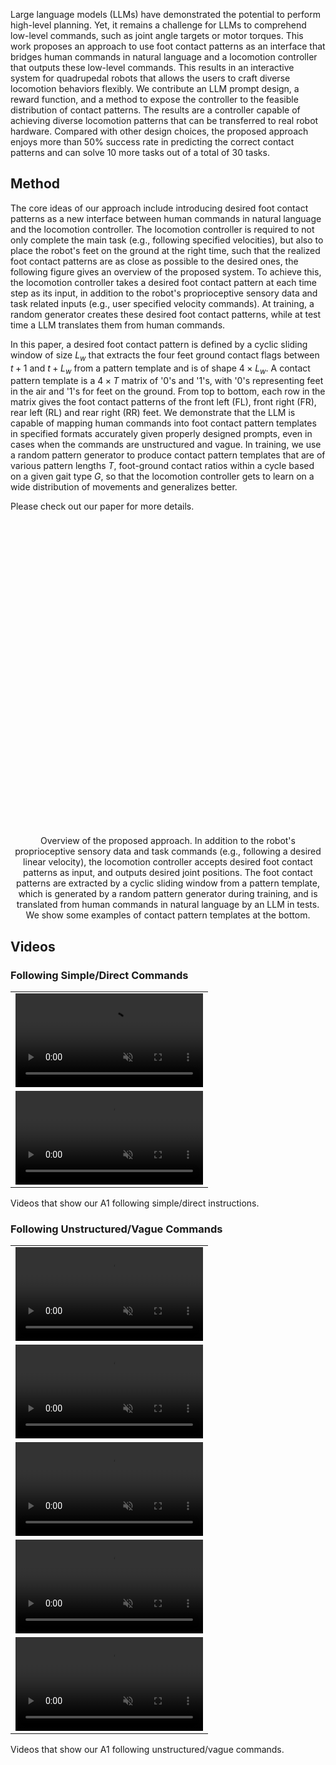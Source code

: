 <!--## Abstract-->

Large language models (LLMs) have demonstrated the potential to
perform high-level planning. Yet, it remains a challenge for LLMs to comprehend
low-level commands, such as joint angle targets or motor torques. This work
proposes an approach to use foot contact patterns as an interface that bridges
human commands in natural language and a locomotion controller that outputs
these low-level commands. This results in an interactive system for quadrupedal
robots that allows the users to craft diverse locomotion behaviors flexibly. We
contribute an LLM prompt design, a reward function, and a method to expose the
controller to the feasible distribution of contact patterns. The results are a controller
capable of achieving diverse locomotion patterns that can be transferred to real
robot hardware. Compared with other design choices, the proposed approach
enjoys more than 50% success rate in predicting the correct contact patterns and
can solve 10 more tasks out of a total of 30 tasks.

## Method

The core ideas of our approach include introducing desired foot contact patterns as a new interface between human commands in natural language and the locomotion controller. The locomotion controller is required to not only complete the main task (e.g., following specified velocities), but also to place the robot's feet on the ground at the right time, such that the realized foot contact patterns are as close as possible to the desired ones, the following figure gives an overview of the proposed system. To achieve this, the locomotion controller takes a desired foot contact pattern at each time step as its input, in addition to the robot's proprioceptive sensory data and task related inputs (e.g., user specified velocity commands). At training, a random generator creates these desired foot contact patterns, while at test time a LLM translates them from human commands.

In this paper, a desired foot contact pattern is defined by a cyclic sliding window of size $L_w$ that extracts the four feet ground contact flags between $t+1$ and $t+L_w$ from a pattern template and is of shape $4\times L_w$. A contact pattern template is a $4 \times T$ matrix of '0's and '1's, with '0's representing feet in the air and '1's for feet on the ground. From top to bottom, each row in the matrix gives the foot contact patterns of the front left (FL), front right (FR), rear left (RL) and rear right (RR) feet. We demonstrate that the LLM is capable of mapping human commands into foot contact pattern templates in specified formats accurately given properly designed prompts, even in cases when the commands are unstructured and vague. In training, we use a random pattern generator to produce contact pattern templates that are of various pattern lengths $T$, foot-ground contact ratios within a cycle based on a given gait type $G$, so that the locomotion controller gets to learn on a wide distribution of movements and generalizes better.

Please check out our paper for more details.

<div style="text-align: center;">
<img class="b-lazy" src=data:image/jpeg;base64,R0lGODlhAQABAAAAACH5BAEKAAEALAAAAAABAAEAAAICTAEAOw== data-src="assets/png/overview.png" style="display: block; margin: auto; width: 100%;"/>
<figcaption>
Overview of the proposed approach. In addition to the robot's proprioceptive sensory data and task commands (e.g., following a desired linear velocity), the locomotion controller accepts desired foot contact patterns as input, and outputs desired joint positions. The foot contact patterns are extracted by a cyclic sliding window from a pattern template, which is generated by a random pattern generator during training, and is translated from human commands in natural language by an LLM in tests. We show some examples of contact pattern templates at the bottom.<br/>
</figcaption>
</div>


## Videos

### Following Simple/Direct Commands
<div style="text-align: center;">
<table style="width: 100%;" cellspacing="0" cellpadding="0"><tr>
<td style="width: 100%;border: 0px solid transparent;"><video class="b-lazy" src="assets/mp4/basic_test1.mp4" type="video/mp4" autoplay muted playsinline loop style="width: 100%;" ></video></td></tr>
<td style="width: 100%;border: 0px solid transparent;"><video class="b-lazy" src="assets/mp4/basic_test2.mp4" type="video/mp4" autoplay muted playsinline loop style="width: 100%;" ></video></td></tr>
</table>
<figcaption style="text-align: left; padding-top: 0;">
Videos that show our A1 following simple/direct instructions.<br/>
</figcaption>
</div>

### Following Unstructured/Vague Commands

<div style="text-align: center;">
<table style="width: 100%;" cellspacing="0" cellpadding="0"><tr>
<td style="width: 100%;border: 0px solid transparent;"><video class="b-lazy" src="assets/mp4/extended_test1.mp4" type="video/mp4" autoplay muted playsinline loop style="width: 100%;" ></video></td></tr>
<td style="width: 100%;border: 0px solid transparent;"><video class="b-lazy" src="assets/mp4/extended_test2.mp4" type="video/mp4" autoplay muted playsinline loop style="width: 100%;" ></video></td></tr>
<td style="width: 100%;border: 0px solid transparent;"><video class="b-lazy" src="assets/mp4/extended_test3.mp4" type="video/mp4" autoplay muted playsinline loop style="width: 100%;" ></video></td></tr>
<td style="width: 100%;border: 0px solid transparent;"><video class="b-lazy" src="assets/mp4/extended_test4.mp4" type="video/mp4" autoplay muted playsinline loop style="width: 100%;" ></video></td></tr>
<td style="width: 100%;border: 0px solid transparent;"><video class="b-lazy" src="assets/mp4/extended_test5.mp4" type="video/mp4" autoplay muted playsinline loop style="width: 100%;" ></video></td></tr>
</table>
<figcaption style="text-align: left; padding-top: 0;">
Videos that show our A1 following unstructured/vague commands.<br/>
</figcaption>
</div>


<!--
______

## Introduction

Simple and effective interaction between human and quadrupedal robots paves the way towards creating intelligent and capable helper robots, forging a future where technology enhances our lives in ways beyond our imagination <dt-cite key="borenstein1997guidecane,chuang2018deep,mehrizi2021quadrupedal"></dt-cite>. Key to such human-robot interaction system is enabling quadrupedal robots to respond to natural language instructions as language is one of the most important communication channels for human beings.
Recent developments in Large Language Models (LLMs) have engendered a spectrum of applications that were once considered unachievable, including virtual assistance <dt-cite key="NEURIPS2022_b1efde53"></dt-cite>, code generation <dt-cite key="chen2021evaluating"></dt-cite>, translation <dt-cite key="chowdhery2022palm"></dt-cite>, and logical reasoning <dt-cite key="wei2022chain"></dt-cite>, fueled by the proficiency of LLMs to ingest an enormous amount of historical data, to adapt in-context to novel tasks with few examples, and to understand and interact with user intentions through a natural language interface.

The burgeoning success of LLMs has also kindled interest within the robotics researcher community, with an aim to develop interactive and capable systems for physical robots <dt-cite key="ahn2022can,huang2022inner,lynch2022interactive,liang2022code,singh2022progprompt,vemprala2023chatgpt"></dt-cite>. Researchers have demonstrated the potential of using LLMs to perform high-level planning <dt-cite key="ahn2022can,huang2022inner"></dt-cite>, and robot code writing <dt-cite key="liang2022code,vemprala2023chatgpt"></dt-cite>. Nevertheless, unlike text generation where LLMs directly interpret the atomic elements—tokens—it often proves challenging for LLMs to comprehend low-level robotic commands such as joint angle targets or motor torques, especially for inherently unstable legged robots necessitating high-frequency control signals. Consequently, most existing work presume the provision of high-level APIs for LLMs to dictate robot behaviour, inherently limiting the system's expressive capabilities.

We address this limitation by using foot contact patterns as an interface that bridges human instructions in natural language and low-level commands. The result is an interactive system for legged robots, particularly quadrupedal robots, that allows users to craft diverse locomotion behaviours flexibly. Central to the proposed approach is the observation that patterns of feet establishing and breaking contacts with the ground often govern the final locomotion behavior for legged robots due to the heavy reliance of quadruped locomotion on environmental contact. Thus, a contact pattern, describing the contact establishing and breaking timings for each legs, is a compact and flexible interface to author locomotion behaviors for legged robots. To leverage this new interface for controlling quadruped robots, we first develop an LLM-based approach to generate contact patterns, represented by '0's and '1's, from user instructions. Despite that LLMs are trained with mostly natural language dataset, we find that with proper prompting and in-context learning, they can produce contact patterns to represent diverse quadruped motions. We then develop a Deep Reinforcement Learning (DRL) based approach to generate robot actions given a desired contact pattern. We demonstrate that by designing a reward structure that only concerns about contact timing and exposing the policy to the right distribution of contact patterns, we can obtain a controller capable of achieving diverse locomotion patterns that can be transferred to the real robot hardware.

<div style="text-align: center;">
<img class="b-lazy" src=data:image/png;base64,R0lGODlhAQABAAAAACH5BAEKAAEALAAAAAABAAEAAAICTAEAOw== data-src="assets/png/cover_image_v3.png" style="display: block; margin: auto; width: 100%;"/>
<figcaption>
Illustration of the results on a physical quadrupedal robot. We show two test commands at the top, and the snapshots of the robot in the top row of the figure. The row in the middle shows the desired contact patterns translated from the commands by an LLM, and the bottom row gives the realized patterns. The proposed approach allows the robot to take both simple and direct instructions (e.g., "Trot forward slowly") as well as vague human commands (e.g., "Good news, we are going to a picnic this weekend!") in natural language and react accordingly.<br/>
</figcaption>
</div>

We evaluate the proposed approach on a physical quadruped robot, Unitree A1, where it successfully controls the robot to follow diverse and challenging instructions from users. We benchmark the proposed approach against two baselines: (1) using discrete gaits, and (2) using sinusoidal functions as interface.  Evaluations on $30$ tasks demonstrate that the proposed approach can achieve $50\%$ higher success rate in predicting the correct contact pattern and can solve $10$ more tasks than the baselines.

The key contributions of this paper are: i) A novel interface of contact pattern for harnessing knowledge from LLMs to flexibly and interactive control quadruped robots; ii) A pipeline to teach LLMs to generate complex contact patterns from user instructions; iii) A DRL-based method to train a low-level controller that realizes diverse contact patterns on real quadruped robots. Finally, our proposal also holds intriguing potential for both human-robot interaction researchers and the robotic locomotion community, inviting a compelling cross-disciplinary dialogue and collaboration.

______

## Related Works

### Language to Robot Control

There is a rich literature in leveraging language to modulate the behavior of robots <dt-cite key="tellex2020robots,lynch2022interactive,ahn2022can,zeng2022socratic,kress2008translating,stepputtis2020language,chai2018language,howard2014natural"></dt-cite>. Earlier work in this direction typically assumes structured text templates to translate language to robot commands <dt-cite key="kress2008translating,chai2018language"></dt-cite> or leveraged natural language processing (NLP) tools such as the parse tree to assist extracting the constraints from user input, followed by trajectory optimization to obtain robot motion <dt-cite key="howard2014natural"></dt-cite>. Though these approaches demonstrate complex robotics tasks, they usually do not handle unstructured natural language input. To mitigate this issue, recent work leverages the advancements in representation learning and deep learning to train language conditioned policies that mapped unstructured natural language instructions to robot actions <dt-cite key="stepputtis2020language,brohan2022rt,mees2022matters,shridhar2022cliport"></dt-cite>. To establish proper mappings between natural language embeddings and robot actions, these approaches usually require a significant amount of demonstration data with language labels for training the policy, which is challenging to collect for diverse legged locomotion behaviors.

Inspired by recent success in LLMs to perform diverse tasks <dt-cite key="chen2021evaluating,chowdhery2022palm,wei2022chain"></dt-cite>, researchers in robotics have also explored ideas to connect LLMs to robot commands <dt-cite key="ahn2022can,huang2022inner,liang2022code,singh2022progprompt,vemprala2023chatgpt,lin2023text2motion,bucker2022latte"></dt-cite>. For example, <dt-cite key="ahn2022can"></dt-cite> combined LLMs with a learned robot affordance function to pick the optimal pre-trained robot skills for completing long horizon tasks. To mitigate the requirement for pre-training individual low-level skills, researchers also proposed to expand the low-level primitive skills to the full expressiveness of code by tasking LLMs to write robot codes <dt-cite key="liang2022code,singh2022progprompt,vemprala2023chatgpt"></dt-cite>. As LLMs cannot directly generate low-level robot motor commands such as joint targets, these approaches had to design an intermediate interface for connecting LLMs and robot commands, such as high-level plans <dt-cite key="ahn2022can,huang2022inner,lin2023text2motion"></dt-cite>, primitive skills <dt-cite key="liang2022code,singh2022progprompt"></dt-cite>, and trajectories <dt-cite key="bucker2022latte"></dt-cite>.
In this work, we identify foot contact patterns to be a natural and flexible intermediate interface for quadrupedal robot locomotion that do not require laborious design efforts.

### Locomotion Controller for Legged Robots

Training legged robots to exhibit complex contact patterns, especially gait patterns, has been extensively studied by researchers in robotics, control, and machine learning. A common method is to model the robot dynamics and perform receding horizon trajectory optimization, i.e., Model Predictive Control (MPC), to follow desired contact patterns <dt-cite key="di2018dynamic,grandia2019feedback,li2022versatile,villarreal2020mpc,winkler18"></dt-cite>. For quadruped robots, this led to a large variety of canonical locomotion gaits such as trotting <dt-cite key="di2018dynamic"></dt-cite>, pacing <dt-cite key="raibert1990trotting"></dt-cite>, bounding <dt-cite key="eckert2015comparing"></dt-cite>, and galloping <dt-cite key="marhefka2003intelligent"></dt-cite>, as well as non conventional gaits specified by the desired contact timing or patterns <dt-cite key="li2022versatile,winkler18"></dt-cite>. Despite the impressive results in these work, applying MPC to generate diverse locomotion behavior often requires careful design of reference motion for robot base and swing legs and high computational cost due to re-planning. Prior work have also explored using learning-based methods to author flexible locomotion gaits <dt-cite key="yang2020data,margolis2021learning,da2021learning,siekmann2021sim,iscen2018policies,hwangbo2019learning"></dt-cite>. Some of these work combines learning and MPC-based methods to identify the optimal gait parameters for tasks <dt-cite key="yang2020data,margolis2021learning,da2021learning"></dt-cite>. Others directly train DRL policies for different locomotion gaits, either through careful reward function design <dt-cite key="siekmann2021sim"></dt-cite>, open-loop commands extracted from prior knowledge about gaits <dt-cite key="iscen2018policies,hwangbo2019learning"></dt-cite> or encoding of a predefined family of locomotion strategies that solve training tasks in different ways <dt-cite key="margolis2023walk"></dt-cite>. This paper explores an alternative DRL-based method that relies on the simple but flexible reward structure. Compared to the prior work, the proposed reward structure only concerns about contact timing thus is more flexible in generating diverse locomotion behaviors on the robot.


______

## Method

The core ideas of our approach include introducing desired foot contact patterns as a new interface between human commands in natural language and the locomotion controller. The locomotion controller is required to not only complete the main task (e.g., following specified velocities), but also to place the robot's feet on the ground at the right time, such that the realized foot contact patterns are as close as possible to the desired ones, the following figure gives an overview of the proposed system. To achieve this, the locomotion controller takes a desired foot contact pattern at each time step as its input, in addition to the robot's proprioceptive sensory data and task related inputs (e.g., user specified velocity commands). At training, a random generator creates these desired foot contact patterns, while at test time a LLM translates them from human commands.

In this paper, a desired foot contact pattern is defined by a cyclic sliding window of size $L_w$ that extracts the four feet ground contact flags between $t+1$ and $t+L_w$ from a pattern template and is of shape $4\times L_w$. A contact pattern template is a $4 \times T$ matrix of '0's and '1's, with '0's representing feet in the air and '1's for feet on the ground. From top to bottom, each row in the matrix gives the foot contact patterns of the front left (FL), front right (FR), rear left (RL) and rear right (RR) feet. We demonstrate that the LLM is capable of mapping human commands into foot contact pattern templates in specified formats accurately given properly designed prompts, even in cases when the commands are unstructured and vague. In training, we use a random pattern generator to produce contact pattern templates that are of various pattern lengths $T$, foot-ground contact ratios within a cycle based on a given gait type $G$, so that the locomotion controller gets to learn on a wide distribution of movements and generalizes better.

<div style="text-align: center;">
<img class="b-lazy" src=data:image/jpeg;base64,R0lGODlhAQABAAAAACH5BAEKAAEALAAAAAABAAEAAAICTAEAOw== data-src="assets/png/overview.png" style="display: block; margin: auto; width: 100%;"/>
<figcaption>
Overview of the proposed approach. In addition to the robot's proprioceptive sensory data and task commands (e.g., following a desired linear velocity), the locomotion controller accepts desired foot contact patterns as input, and outputs desired joint positions. The foot contact patterns are extracted by a cyclic sliding window from a pattern template, which is generated by a random pattern generator during training, and is translated from human commands in natural language by an LLM in tests. We show some examples of contact pattern templates at the bottom.<br/>
</figcaption>
</div>


### Language to Foot Contact Patterns

Although LLMs can learn knowledge from a vast amount of text data at training, providing proper prompts at inference is the key to unlock and direct the acquired knowledge in meaningful ways. Carefully designed prompts serve as the starting point for the models to generate text and guide the direction and context of the outputs.  The proposed approach aims to enable the LLM to map any human commands in natural language to foot contact patterns in a specified format. The following figure lists the prompts used in this paper, wherein we group them into four categories:

- **General instruction** describes the task the LLM should accomplish. In this paper, the LLM is expected to translate an arbitrary command to a foot contact pattern.  Note that examples of such translations will be provided in **Examples block**.
- **Gait definition** gives basic knowledge of quadrupedal gaits. Although their descriptions are neither exhaustive nor sufficiently accurate, experimental results suggest that it provides enough information for the LLM to follow the rules.  It also connects the bounding gait to a general impression of emotion.  This helps the LLM generalize over vague human commands that do not explicitly specify what gaits the robot should use.
- **Output format definition** specifies the format of the output. We discretize the desired velocities $\hat{v}_x \in \{-1, -0.5, 0, 0.5, 1\}\frac{m}{s}$ so that the LLM can give proper outputs corresponding to commands that contain words like "fast(er)" and "slow(er)".
- **Examples block** follows the general knowledge of instruction fine-tuning and shows the LLM a few concrete input-output pairs.  Although we give the LLM three commonly seen gait examples only, experimental results show that it is able to generalize and handle various commands, including those vaguely state what velocity or gait the robot should use.

<div style="text-align: center;">
<a href="assets/png/lm_prompt.png" target="_blank"><img class="b-lazy" src=data:image/jpeg;base64,R0lGODlhAQABAAAAACH5BAEKAAEALAAAAAABAAEAAAICTAEAOw== data-src="assets/png/lm_prompt.png" style="display: block; margin: auto; width: 100%;"/></a>
<figcaption>
Our prompt. Texts in black are for explanation and are not used as input to the LLM. (Click the image to enlarge)<br/>
</figcaption>
</div>

### Foot Contact Pattern to Low-level Commands

#### Problem Formation

We formulate locomotion control as a Markov Decision Process (MDP) and solve it using DRL algorithms. An MDP is a tuple $(S, A, r, f, P_0, \gamma)$, where $S$ is the state space, $A$ is the action space, $r(s_t, a_t, s_{t+1})$ is the reward function, $f(s_t, a_t)$ is the system transition function, $P_0$ is the distribution of initial states $s_0$, and $\gamma \in [0, 1]$ is the reward discount factor. The goal of a DRL algorithm is to optimize a policy $\pi: S \mapsto A$ so that the expected accumulated reward $J = E_{s_0\sim P_0} [\sum_t \gamma^t r(s_t, a_t, s_{t+1})]$ is maximized. Here, $a_t = \pi_{\theta}(s_t)$ and $\theta$ is the set of learnable parameters. In locomotion tasks, $s_t$ often includes sensory data and goal conditions (e.g., user specified velocity commands <dt-cite key="rudin2022learning"></dt-cite>), and $a_t$ is desired joint angles or motor torques.  We expand $s_t$ to include a desired foot contact pattern, and the controller needs to achieve the main task as well as realize the desired foot contact patterns.

#### Random Pattern Generator

The random pattern generator receives a gait type $G$ and outputs a pattern template correspondingly. While humans can give commands that map to a much wider set of foot contact pattern templates, we define and train on five types: $G \in \{\mathrm{BOUND}, \mathrm{TROT}, \mathrm{PACE}, \mathrm{STAND\_STILL}, \mathrm{STAND\_3LEGS}\}$. Examples of the first three types are illustrated at the bottom of overview figure, the latter two types are trivial and omitted in the figure. To generate a template, the generator needs to sample pattern length $T$ and the ground contact length within the cycle for each feet, then conduct proper scaling and phase shifting. We defer the details in the Appendix.

#### Locomotion Controller

We use a feed-forward neural network as the control policy $\pi_{\theta}$. It outputs the desired positions for each motor joint and its input includes the base's angular velocities, the gravity vector $\vec{g}=[0, 0, -1]$ in the base's frame, user specified velocity, current joint positions and velocities, policy output from the last time step, and desired foot contact patterns. In this paper, we use Unitree A1 as the quadrupedal robot. A1 has 3 joints per leg (i.e., hip, thigh and calf joints) and $L_w=5$ in all experiments, therefore the dimensions of the policy's input and output are $65$ and $12$, respectively.  The policy has three hidden layers of sizes $[512, 256, 128]$ with $\mathrm{ELU}(\alpha=1.0)$ at each hidden layer as the non-linear activation function.

To encourage natural and symmetric behaviors, we employ a double-pass trick in the control policy. Specifically, instead of using $a_t=\pi_{\theta}(s_t)$ directly as the output, we use $a_t=0.5[ \pi_{\theta}(s_t) + f_{\mathrm{act}} \large{(} \pi_{\theta}(f_{\mathrm{obs}}(s_t) \large{)} ]$, where $f_{\mathrm{act}}(\cdot)$ and $f_{\mathrm{obs}}(\cdot)$ flips left-right the policy's output and the robot's state respectively. Intuitively, this double-pass trick says the control policy should output consistently when it receives the original and the left-right mirrored states. In practice, we find this trick greatly improves the naturalness of the robot's movement and helped shrink the sim-to-real gap.


#### Task and Training Setups

The controller's main task is to follow user specified linear velocities along the robot's heading direction, while keeping the linear velocity along the lateral direction and the yaw angular velocity as close to zeros as possible. At the same time, it also needs to plan for the correct timing for feet-ground strikes so that the realized foot contact patterns match the desired ones. For real world deployment, we add a regularization term that penalizes action changing rate so that the real robot's movement is smoother. Finally, in addition to applying domain randomization, we find that extra reward terms that keep the robot base stable can greatly shrink the sim-to-real gap and produce natural looking gaits. Please refer to the Appendix for detailed reward terms, domain randomization configurations and other training related settings.


______


## Experiments

We conducted experiments to answer three questions. 
Throughout the experiments, we used GPT-4 <dt-cite key="openai2023gpt"></dt-cite> as the LLM.
Please see the Appendix for experimental setups.


### Is Foot Contact Pattern a Good Interface?

The first experiment compares foot contact pattern with other possible interface designs. One option is to introduce intermediate parameters as the interface, and have the LLM map from human natural language to the parameter values. We use two baseline approaches for comparison: Baseline 1 contains a discrete parameter $G$ that is the 5 gait types that we introduced earlier; Baseline 2 contains 4 tuples of continuous parameters $(a_i, b_i, c_i), i \in \{1, 2, 3, 4\}$ that defines a sinusoidal function $y_i(t)=\sin(a_i t + b_i)$ and its cutoff threshold that defines the foot-ground contact flag for the $i$-th foot -- $\mathrm{FOOT\_ON\_GROUND}=\mathbf{1}\{y_i(t) \le c_i\}$. Here, $t \in [1, T]$ is the time step within the cycle. We construct foot contact pattern templates based on the values output by the LLM (e.g., for Baseline 1, we use the random pattern generator; for Baseline 2, we use the sinusoidal functions and the cutoff values) and check if they are correct.

<div style="text-align: center;">
<a href="assets/png/lm_prompt_baselines_v3.png" target="_blank"><img class="b-lazy" src=data:image/jpeg;base64,R0lGODlhAQABAAAAACH5BAEKAAEALAAAAAABAAEAAAICTAEAOw== data-src="assets/png/lm_prompt_baselines_v3.png" style="display: block; margin: auto; width: 100%;"/></a>
<figcaption>
Baselines prompts. Differences from our prompt are highlighted in blue. The "Gait definition block" is not changed and omitted in the figure. Texts in black are for explanation thus they are not used as input to the LLM. (Click the image to enlarge)<br/>
</figcaption>
</div>


The figure above shows the prompts for the two baselines, where they are based on the our method's prompt with necessary modifications. The following table gives the commands we use in this experiment; commands 1--20 are basic instructions that express explicitly what the robot should do, whereas commands 21--25 test if the interface design allows generalization and pattern composition. We set GPT-4's temperature to $0.5$ to sample diverse responses, and for each approach we submit each command five times. For each submission, we use the top-1 result only for comparisons.

<div style="text-align: center;">
<img class="b-lazy" src=data:image/jpeg;base64,R0lGODlhAQABAAAAACH5BAEKAAEALAAAAAABAAEAAAICTAEAOw== data-src="assets/png/basic_tests.png" style="display: block; margin: auto; width: 100%;"/>
<figcaption>
Commands for generated pattern template evaluation. We observed the foot contact patterns generated by the LLM after accepting the commands, and compared them against our expectations.<br/>
</figcaption>
</div>

We summarize the results in the figure below. Aggregating over all the commands and test trials, the proposed approach gets significantly ($\sim 50\%$) higher accuracy than the baselines (see the left-most plot in the first row). Despite of having only three conventional examples in the context, the LLM almost always maps the human commands correctly to the expected foot contact patterns. The only exception in the test commands is command 21, where the LLM is correct only one out of the five tests. It mostly fails to generate columns of 0s in the pattern template, but in one interesting case, it appends an extra row of "S: 00...0" to the pattern template, trying to convince us of the existence of the required suspension phase. Baseline 1 gets the second highest accuracy; it achieves high scores on the basic instructions but fails completely for commands 21--25. Considering that this is how we sample patterns and train the controller, these results are somewhat expected. It fails to generate the correct patterns for commands 2--5 because the random pattern generator selects randomly a foot to lift for $G=\mathrm{STAND\_3LEGS}$. Although we could have relaxed the design of Baseline 1 so that it accepted extra parameters for $G$, we didn't have to do so for the proposed approach and it still worked out. Moreover, this design modification has very limited effect and highlights the restrictions imposed by these high-level APIs. Unlike Baseline 1, Baseline 2 should have sufficient freedom in the parameter space to handle all the commands (maybe not command 25), yet its overall accuracy is the worst. Although we performed prompt engineering and constructed the examples carefully in its context for Baseline 2, the LLM has difficulty in understanding the relationship between gaits and the underlying mathematical reasoning.
This limitation again highlights the motivation and demonstrates the importance of the proposed approach.
The experimental results indicate that foot contact pattern is a good interface as it is both straightforward and able to provide more flexibility in the human command space.

<div style="text-align: center;">
<img class="b-lazy" src=data:image/jpeg;base64,R0lGODlhAQABAAAAACH5BAEKAAEALAAAAAABAAEAAAICTAEAOw== data-src="assets/png/accuracy_comparison.png" style="display: block; margin: auto; width: 100%;"/>
<figcaption>
Accuracy comparison of generated patterns. For each command in the table above, we generate 5 patterns from the LLM and compare them against the expected results. We show the aggregated accuracy over all commands on the left of the first row, followed by the individual results.<br/>
</figcaption>
</div>


### Can we learn to accomplish the main task and realize the contact pattern?

Following <dt-cite key="rudin2022learning"></dt-cite>, we train the locomotion controller with the Proximal policy optimization (PPO) <dt-cite key="schulman2017proximal"></dt-cite> in the IsaacGym simulator <dt-cite key="makoviychuk2021isaac"></dt-cite>. The controller's main task is to track a user specified linear velocity along the robot's heading direction $v_x$, and at the same time, to place the feet correctly to produce the desired foot contact patterns.  The next figure shows the results in simulation.  The commands given to the robot in each trial are shown at the top of the plots. It can be seen from the figure that the controller learns to track the specified velocity (e.g., "slow"/"fast" corresponds to $0.5\frac{m}{s}$/$1.0\frac{m}{s}$ in absolute values) and manages to place the robot's feet correctly to produce foot contact patterns that are close to the desired ones. Furthermore, we successfully transfer the learned controller and deploy it on the physical robot without any fine-tuning.

<div style="text-align: center;">
<a href="assets/png/vel_pattern_analysis.png" target="_blank"><img class="b-lazy" src=data:image/jpeg;base64,R0lGODlhAQABAAAAACH5BAEKAAEALAAAAAABAAEAAAICTAEAOw== data-src="assets/png/vel_pattern_analysis.png" style="display: block; margin: auto; width: 100%;"/></a>
<figcaption>
Velocity tracking and foot contact pattern realization in simulation. We show the actual linear velocity along the robot's heading direction (first row), the desired foot contact pattern (middle row) and the realized foot contact pattern (last row) from three test trials. The commands given to the robot in each trial are shown at the top of the plots. (Click the image to enlarge)<br/>
</figcaption>
</div>

</br>
<div style="text-align: center;">
<table style="width: 100%;" cellspacing="0" cellpadding="0"><tr>
<td style="width: 100%;border: 0px solid transparent;"><video class="b-lazy" src="assets/mp4/basic_test1.mp4" type="video/mp4" autoplay muted playsinline loop style="width: 100%;" ></video></td></tr>
<td style="width: 100%;border: 0px solid transparent;"><video class="b-lazy" src="assets/mp4/basic_test2.mp4" type="video/mp4" autoplay muted playsinline loop style="width: 100%;" ></video></td></tr>
</table>
<figcaption style="text-align: left; padding-top: 0;">
Videos that show our A1 following simple/direct instructions.<br/>
</figcaption>
</div>



### Does the proposed approach work with unstructured/vague instructions?


The proposed approach enables both the quadrupedal robot to follow direct and precise commands and unstructured and vague instructions in natural language that facilitates human robot interactions. To demonstrate this, we sent commands in the next table to the robot and observe its reactions. Note that unlike in the previous tests, none of the human expressions here stated explicitly what the robot should have done or what gait it should have used. Based on the subjective evaluation, the observed motions were capable of expressing the desired emotion (e.g., jumping up and down when excited) and presenting the scene accurately (e.g, struggling to move when we told that it had a limping leg), the reactions were mostly consistent with the expectations. This will unlock many robot applications, ranging from scene acting and human companion to more creative tasks in industries and homes.

<div style="text-align: center;">
<img class="b-lazy" src=data:image/jpeg;base64,R0lGODlhAQABAAAAACH5BAEKAAEALAAAAAABAAEAAAICTAEAOw== data-src="assets/png/extended_tests.png" style="display: block; margin: auto; width: 100%;"/>
<figcaption>
Extended tests. The commands in this test do not tell the robot explicitly what it should do.<br/>
</figcaption>
</div>

</br>
<div style="text-align: center;">
<table style="width: 100%;" cellspacing="0" cellpadding="0"><tr>
<td style="width: 100%;border: 0px solid transparent;"><video class="b-lazy" src="assets/mp4/extended_test1.mp4" type="video/mp4" autoplay muted playsinline loop style="width: 100%;" ></video></td></tr>
<td style="width: 100%;border: 0px solid transparent;"><video class="b-lazy" src="assets/mp4/extended_test2.mp4" type="video/mp4" autoplay muted playsinline loop style="width: 100%;" ></video></td></tr>
<td style="width: 100%;border: 0px solid transparent;"><video class="b-lazy" src="assets/mp4/extended_test3.mp4" type="video/mp4" autoplay muted playsinline loop style="width: 100%;" ></video></td></tr>
<td style="width: 100%;border: 0px solid transparent;"><video class="b-lazy" src="assets/mp4/extended_test4.mp4" type="video/mp4" autoplay muted playsinline loop style="width: 100%;" ></video></td></tr>
<td style="width: 100%;border: 0px solid transparent;"><video class="b-lazy" src="assets/mp4/extended_test5.mp4" type="video/mp4" autoplay muted playsinline loop style="width: 100%;" ></video></td></tr>
</table>
<figcaption style="text-align: left; padding-top: 0;">
Videos that show our A1 following unstructured/vague commands.<br/>
</figcaption>
</div>


______


## Conclusions

This paper devised an interactive system for quadrupedal robots that allowed users to craft diverse locomotion behaviours flexibly. The core ideas of the proposed approach include introducing desired foot contact patterns as a new interface between natural language and the low-level controller. During training, these contact patterns are generated by a random generator, and a DRL based method is capable of accomplishing the main task and realizing the desired patterns at the same time. In tests, the contact patterns are translated from human commands in natural language. We show that having contact patterns as the interface is more straightforward and flexible than other design choices. Moreover, the robot is able to follow both direct instructions and commands that do not explicitly state how the robot should react in both simulation and on physical robots. 

### Limitations and Future Work

One limitation of the proposed approach is that domain knowledge and trial-and-error tests are necessary to design the random pattern generator, such that the patterns used for training are feasible. Furthermore, while increasing the variety of the random patterns would essentially increase the locomotion capability of the robot, training on a large set of gaits is hard since it involves the trade-off of sample balancing and data efficiency.

One may train a set of expert policies separately, where each of which specializes in one motion, then use imitation learning to distill the experts to address this problem. Another interesting direction is to introduce multi-modal inputs, such as videos and audios. Foot contact patterns translated from those signals in theory still work with our pipeline and will unlock much more interesting use cases.

______

## Appendix


### More about Random Pattern Generator

The following figure illustrates the steps for the random pattern generator to create a template for $G=\mathrm{PACING}$. To generate a template in general, we first sample $T \in [24, 28]$ (step 1). Since the control frequency is $50$ Hz, this corresponds to a cycle length of $0.48 \sim 0.56$ seconds. We then sample a foot-ground contact length ratio within the cycle $r_\mathrm{contact} \in [0.5, 0.7]$, $Tr_\mathrm{contact}$ therefore gives the number of '1's and $T(1-r_\mathrm{contact})$ the number of '0's in each row (step 2). Proper length scaling and bit shifts of these ones and zeros are necessary to produce feasible foot contact patterns on a real robot (step 3). For $G=\mathrm{BOUND}$, we shorten the foot-ground contact time to $60\%$ of the sampled value (i.e., $r_\mathrm{contact}=0.6r_\mathrm{contact}$), we place the ones at the beginning of the FL and FR rows and shift those in the RL and RR rows by $0.5 Tr_\mathrm{contact}$ bits to the right. We do no scaling for $G=\mathrm{TROT}$. Finally, we shift the '1's to form complete templates (step 4): we place the ones at the beginning in the FL and RR rows and at the end of the FR and RL rows. We keep $r_\mathrm{contact}$ untouched for $G=\mathrm{PACE}$, but shrink the cycle length to half its sampled value (i.e., $T=0.5T$) to make the gait natural and feasible. We place the ones at the beginning in the FL and RL rows and at the end of the FR and RR rows. Finally, for $G \in \{ \mathrm{STAND\_STILL}, \mathrm{STAND\_3LEGS} \}$, we perform no scaling and fill in the pattern template matrix with ones. We randomly sample one row and replace it with zeros if $G=\mathrm{STAND\_3LEGS}$.

<div style="text-align: center;">
<img class="b-lazy" src=data:image/jpeg;base64,R0lGODlhAQABAAAAACH5BAEKAAEALAAAAAABAAEAAAICTAEAOw== data-src="assets/png/pattern_generator.png" style="display: block; margin: auto; width: 100%;"/>
<figcaption>
How the random pattern generator works.<br/>
</figcaption>
</div>


### Reward Design
Our reward design is based on those in legged gym <dt-cite key="rudin2022learning"></dt-cite>. The total reward consists of 8 weighted reward terms: $J=\sum_{i=1}^{8}w_i r_i$, where $w_i$'s are the weights and $r_i$'s are the rewards. The definition of each reward term and the value of the weights are in the following. We put the purpose of each reward term in the bracket at the beginning of the description.

- [Task Reward] Linear velocity tracking reward. $r_1=e^{-4 \times \large{(} (v_x - \hat{v}_x)^2 + v_y^2 \large{)} }$, where $v_x$ and $\hat{v}_x$ are the current and desired linear velocities along the robot's heading direction, and $v_y$ is the current linear velocity along the lateral direction. All velocities are in the base frame, and $w_1=1$.
- [Task Reward] Angular velocity tracking reward. $r_2=e^{-4 \times \omega_z^2 }$, where $\omega_z$ is the current angular yaw velocity in the base frame and $w_2=-0.5$.
- [Task Reward] Penalty on foot contact pattern violation. $r_3=\frac{1}{4} \sum_{i=1}^4 | c_i - \hat{c}_i |$, where $c_i, \hat{c}_i \in \{0, 1\}$ are the realized and desired foot-ground contact indicators for the $i$-th foot, and $w_3=-1$.
- [Sim-to-Real] Regularization on action rate. $r_4=\sum_{i=1}^{12} (a_t - a_{t-1})^2$ where $a_t$ and $a_{t-1}$ are the controller's output at the current and the previous time steps, and $w_4=-0.005$.
- [Sim-to-Real] Penalty on roll and pitch angular velocities. We encourage the robot's base to be stable during motion and hence $r_5=\omega_x^2 + \omega_y^2$, where $\omega_x$ and $\omega_y$ are the current roll and pitch angular velocities in the base frame. This penalty does not apply to $G=\mathrm{BOUND}$ and $w_5=-0.05$.
 - [Sim-to-Real] Penalty on linear velocity along the z-axis. Similar to the previous term, we use this term to encourage the base stability during motion. $r_6=v_z^2$ where $v_z$ is the current linear velocity along the z-axis in the base frame. This penalty does not apply to $G=\mathrm{BOUND}$ either and $w_6=-2$.
- [Natural Motion] Penalty on body collision. $r_7=\sum_{i=1}^K \mathbf{1}\{F_i > 0.1\}$, where $F_i$ is the contact force on the $i$-th body. In our experiments $K=8$ (i.e., 4 thighs and 4 calves) and $w_7=-1$.
- [Natural Motion] Penalty on deviation from the default pose. $r_8=\sum_{a_t \in \mathrm{hip}} |a_t|$, where $a_t$'s are the actions (i.e., deviation from the default joint position) applied to the hip joints, and $w_8=-0.03$.

### Training Configurations

#### Control
We use PD control to convert positions to torques in our system. The bases value for the 2 gains are $k_p=20$ and $k_d=0.5$. Our control frequency is $50$ Hz.

#### Gait Sampling
We randomly assign a gait $G$ to a robot at environment resets, and also samples it again every 150 steps in simulation. Of the 5 $G$'s, some gaits are harder to learn than others. To avoid the case where the hard-to-learn gaits die out, leaving the controller to learn only on the easier gaits, we restrict the sampling distribution such that the ratio of the 5 $G$'s are always approximately the same.

#### Reinforcement Learning
We use the Proximal policy optimization (PPO) <dt-cite key="schulman2017proximal"></dt-cite> algorithm as our reinforcement learning method to train the controller. In our experiments, PPO trains an actor-critic policy. The architecture of the actor is introduced in the Method section, and the critic has the identical network architecture except that (1) its output size is 1 instead of 12, and (2) it also receives the base velocities in the local frame as its input. We keep all the hyper-parameters the same as in <dt-cite key="rudin2022learning"></dt-cite> and train for 1000 iterations. For safety reasons, we end an episode early if the body height of the robot is lower than 0.25 meters. Training can be done on a singe NVIDIA V100 GPU in approximately 15 minutes.

#### Domain Randomization

During training, we sample noises $\epsilon \sim \mathrm{Unif}$, and add them to the controller's observations. We use PD control to convert positions to torques in our system, and domain randomization is also applied to the 2 gains $k_p$ and $k_d$. The following table gives the components where noises $\epsilon$ were added and their corresponding ranges.


<div style="text-align: center;">
<img class="b-lazy" src=data:image/jpeg;base64,R0lGODlhAQABAAAAACH5BAEKAAEALAAAAAABAAEAAAICTAEAOw== data-src="assets/png/domain_rand.png" style="display: block; margin: auto; width: 100%;"/>
<figcaption>
Domain randomization settings.<br/>
</figcaption>
</div>

-->